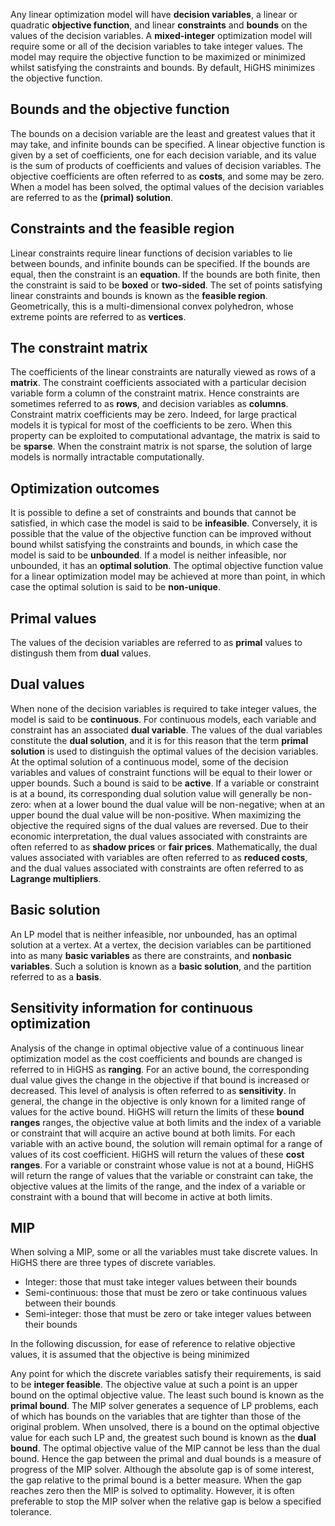 Any linear optimization model will have __decision variables__, a
linear or quadratic __objective function__, and linear __constraints__
and __bounds__ on the values of the decision variables. A
__mixed-integer__ optimization model will require some or all of the
decision variables to take integer values. The model may require the
objective function to be maximized or minimized whilst satisfying the
constraints and bounds. By default, HiGHS minimizes the objective
function.

## Bounds and the objective function

The bounds on a decision variable are the least and greatest values
that it may take, and infinite bounds can be specified. A linear
objective function is given by a set of coefficients, one for each
decision variable, and its value is the sum of products of
coefficients and values of decision variables. The objective
coefficients are often referred to as __costs__, and some may be
zero. When a model has been solved, the optimal values of the
decision variables are referred to as the __(primal) solution__.

## Constraints and the feasible region

Linear constraints require linear functions of decision variables to
lie between bounds, and infinite bounds can be specified. If the
bounds are equal, then the constraint is an __equation__. If the
bounds are both finite, then the constraint is said to be __boxed__ or
__two-sided__. The set of points satisfying linear constraints and
bounds is known as the __feasible region__. Geometrically, this is a
multi-dimensional convex polyhedron, whose extreme points are referred
to as __vertices__.

## The constraint matrix

The coefficients of the linear constraints are naturally viewed as
rows of a __matrix__. The constraint coefficients associated with a
particular decision variable form a column of the constraint
matrix. Hence constraints are sometimes referred to as __rows__, and
decision variables as __columns__. Constraint matrix coefficients may
be zero. Indeed, for large practical models it is typical for most
of the coefficients to be zero. When this property can be exploited to
computational advantage, the matrix is said to be __sparse__. When the
constraint matrix is not sparse, the solution of large models is
normally intractable computationally.

## Optimization outcomes

It is possible to define a set of constraints and bounds that cannot
be satisfied, in which case the model is said to be
__infeasible__. Conversely, it is possible that the value of the
objective function can be improved without bound whilst satisfying the
constraints and bounds, in which case the model is said to be
__unbounded__. If a model is neither infeasible, nor unbounded, it
has an __optimal solution__. The optimal objective function value for
a linear optimization model may be achieved at more than point, in
which case the optimal solution is said to be __non-unique__.

## Primal values

The values of the decision variables are referred to as __primal__ values to distingush them from __dual__ values.

## Dual values

When none of the decision variables is required to take integer
values, the model is said to be __continuous__. For
continuous models, each variable and constraint has an
associated __dual variable__. The values of the dual
variables constitute the __dual solution__, and it is for
this reason that the term __primal solution__ is used to
distinguish the optimal values of the decision variables. At the
optimal solution of a continuous model, some of the decision
variables and values of constraint functions will be equal to their
lower or upper bounds. Such a bound is said to
be __active__. If a variable or constraint is at a bound,
its corresponding dual solution value will generally be non-zero: when
at a lower bound the dual value will be non-negative; when at an upper
bound the dual value will be non-positive. When maximizing the
objective the required signs of the dual values are reversed. Due to
their economic interpretation, the dual values associated with
constraints are often referred to as __shadow prices__
or __fair prices__. Mathematically, the dual values
associated with variables are often referred to as __reduced
costs__, and the dual values associated with constraints are
often referred to as __Lagrange multipliers__.

## Basic solution

An LP model that is neither infeasible, nor unbounded, has an
optimal solution at a vertex. At a vertex, the decision variables can
be partitioned into as many __basic variables__ as there are
constraints, and __nonbasic variables__. Such a solution is known as a
__basic solution__, and the partition referred to as a __basis__.

## Sensitivity information for continuous optimization

Analysis of the change in optimal objective value of a continuous
linear optimization model as the cost coefficients and bounds are
changed is referred to in HiGHS as __ranging__. For an
active bound, the corresponding dual value gives the change in the
objective if that bound is increased or decreased. This level of
analysis is often referred to as __sensitivity__. In
general, the change in the objective is only known for a limited range
of values for the active bound. HiGHS will return the limits of
these __bound ranges__ ranges, the objective value at
both limits and the index of a variable or constraint that will
acquire an active bound at both limits. For each variable with an
active bound, the solution will remain optimal for a range of values
of its cost coefficient. HiGHS will return the values of
these __cost ranges__. For a variable or constraint whose
value is not at a bound, HiGHS will return the range of values that
the variable or constraint can take, the objective values at the
limits of the range, and the index of a variable or constraint with a
bound that will become in active at both limits.

## MIP

When solving a MIP, some or all the variables must take discrete values. In HiGHS there are three types of discrete variables.

- Integer: those that must take integer values between their bounds
- Semi-continuous: those that must be zero or take continuous values between their bounds
- Semi-integer: those that must be zero or take integer values between their bounds

In the following discussion, for ease of reference to relative
objective values, it is assumed that the objective is being minimized

Any point for which the discrete variables satisfy their requirements,
is said to be __integer feasible__. The objective value at such a
point is an upper bound on the optimal objective value. The least such
bound is known as the __primal bound__. The MIP solver generates a
sequence of LP problems, each of which has bounds on the variables
that are tighter than those of the original problem. When unsolved,
there is a bound on the optimal objective value for each such LP and,
the greatest such bound is known as the __dual bound__. The optimal
objective value of the MIP cannot be less than the dual bound. Hence
the gap between the primal and dual bounds is a measure of progress of
the MIP solver. Although the absolute gap is of some interest, the gap
relative to the primal bound is a better measure. When the gap reaches
zero then the MIP is solved to optimality. However, it is often
preferable to stop the MIP solver when the relative gap is below a
specified tolerance.
